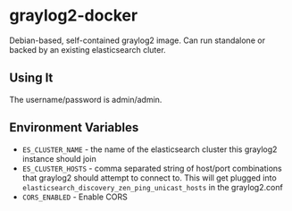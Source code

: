graylog2-docker
===============

Debian-based, self-contained graylog2 image. Can run standalone or backed by an existing elasticsearch cluter. 



## Using It

The username/password is admin/admin.


## Environment Variables

* ``ES_CLUSTER_NAME`` - the name of the elasticsearch cluster this graylog2 instance should join
* ``ES_CLUSTER_HOSTS`` - comma separated string of host/port combinations that graylog2 should attempt to connect to. This will get plugged into ``elasticsearch_discovery_zen_ping_unicast_hosts`` in the graylog2.conf
* ``CORS_ENABLED`` - Enable CORS
